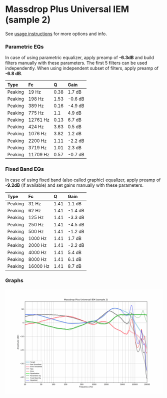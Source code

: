 # Massdrop Plus Universal IEM (sample 2)
See [usage instructions](https://github.com/jaakkopasanen/AutoEq#usage) for more options and info.

### Parametric EQs
In case of using parametric equalizer, apply preamp of **-6.3dB** and build filters manually
with these parameters. The first 5 filters can be used independently.
When using independent subset of filters, apply preamp of **-6.8 dB**.

| Type    | Fc       |    Q | Gain    |
|:--------|:---------|:-----|:--------|
| Peaking | 19 Hz    | 0.38 | 1.7 dB  |
| Peaking | 198 Hz   | 1.53 | -0.6 dB |
| Peaking | 389 Hz   | 0.16 | -4.9 dB |
| Peaking | 775 Hz   | 1.1  | 4.9 dB  |
| Peaking | 12761 Hz | 0.13 | 6.7 dB  |
| Peaking | 424 Hz   | 3.63 | 0.5 dB  |
| Peaking | 1076 Hz  | 3.82 | 1.2 dB  |
| Peaking | 2200 Hz  | 1.11 | -2.2 dB |
| Peaking | 3719 Hz  | 1.01 | 2.3 dB  |
| Peaking | 11709 Hz | 0.57 | -0.7 dB |

### Fixed Band EQs
In case of using fixed band (also called graphic) equalizer, apply preamp of **-9.2dB**
(if available) and set gains manually with these parameters.

| Type    | Fc       |    Q | Gain    |
|:--------|:---------|:-----|:--------|
| Peaking | 31 Hz    | 1.41 | 1.1 dB  |
| Peaking | 62 Hz    | 1.41 | -1.4 dB |
| Peaking | 125 Hz   | 1.41 | -3.3 dB |
| Peaking | 250 Hz   | 1.41 | -4.5 dB |
| Peaking | 500 Hz   | 1.41 | -1.2 dB |
| Peaking | 1000 Hz  | 1.41 | 1.7 dB  |
| Peaking | 2000 Hz  | 1.41 | -2.2 dB |
| Peaking | 4000 Hz  | 1.41 | 5.4 dB  |
| Peaking | 8000 Hz  | 1.41 | 6.1 dB  |
| Peaking | 16000 Hz | 1.41 | 8.7 dB  |

### Graphs
![](./Massdrop%20Plus%20Universal%20IEM%20(sample%202).png)